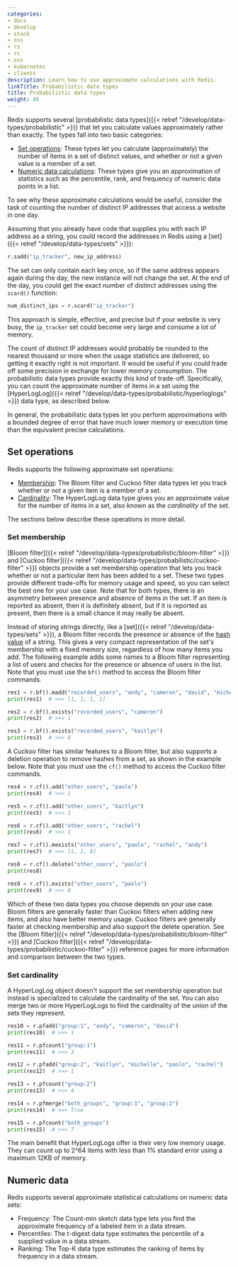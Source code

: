 ```yaml
---
categories:
- docs
- develop
- stack
- oss
- rs
- rc
- oss
- kubernetes
- clients
description: Learn how to use approximate calculations with Redis.
linkTitle: Probabilistic data types
title: Probabilistic data types
weight: 45
---
```


Redis supports several
[probabilistic data types]({{< relref "/develop/data-types/probabilistic" >}})
that let you calculate values approximately rather than exactly.
The types fall into two basic categories:

-   [Set operations](#set-operations): These types let you calculate (approximately)
    the number of items in a set of distinct values, and whether or not a given value is
    a member of a set.
-   [Numeric data calculations](#numeric-data): These types give you an approximation of
    statistics such as the percentile, rank, and frequency of numeric data points in a list.

To see why these approximate calculations would be useful, consider the task of
counting the number of distinct IP addresses that access a website in one day.

Assuming that you already have code that supplies you with each IP
address as a string, you could record the addresses in Redis using
a [set]({{< relref "/develop/data-types/sets" >}}):

```py
r.sadd("ip_tracker", new_ip_address)
```

The set can only contain each key once, so if the same address
appears again during the day, the new instance will not change
the set. At the end of the day, you could get the exact number of
distinct addresses using the `scard()` function:

```py
num_distinct_ips = r.scard("ip_tracker")
```

This approach is simple, effective, and precise but if your website
is very busy, the `ip_tracker` set could become very large and consume
a lot of memory.

The count of distinct IP addresses would probably be rounded to the
nearest thousand or more when the usage statistics are delivered, so
getting it exactly right is not important. It would be useful
if you could trade off some precision in exchange for lower memory
consumption. The probabilistic data types provide exactly this kind of
trade-off. Specifically, you can count the approximate number of items in a
set using the
[HyperLogLog]({{< relref "/develop/data-types/probabilistic/hyperloglogs" >}})
data type, as described below.

In general, the probabilistic data types let you perform approximations with a
bounded degree of error that have much lower memory or execution time than
the equivalent precise calculations.

## Set operations

Redis supports the following approximate set operations:

-   [Membership](#set-membership): The Bloom filter and Cuckoo filter data types
    let you track whether or not a given item is a member of a set.
-   [Cardinality](#set-cardinality): The HyperLogLog data type gives you an approximate
    value for the number of items in a set, also known as the *cardinality* of
    the set.

The sections below describe these operations in more detail.

### Set membership

[Bloom filter]({{< relref "/develop/data-types/probabilistic/bloom-filter" >}}) and
[Cuckoo filter]({{< relref "/develop/data-types/probabilistic/cuckoo-filter" >}})
objects provide a set membership operation that lets you track whether or not a
particular item has been added to a set. These two types provide different
trade-offs for memory usage and speed, so you can select the best one for your
use case. Note that for both types, there is an asymmetry between presence and
absence of items in the set. If an item is reported as absent, then it is definitely
absent, but if it is reported as present, then there is a small chance it may really be
absent.

Instead of storing strings directly, like a [set]({{< relref "/develop/data-types/sets" >}}),
a Bloom filter records the presence or absence of the
[hash value](https://en.wikipedia.org/wiki/Hash_function) of a string.
This gives a very compact representation of the
set's membership with a fixed memory size, regardless of how many items you
add. The following example adds some names to a Bloom filter representing
a list of users and checks for the presence or absence of users in the list.
Note that you must use the `bf()` method to access the Bloom filter commands.

```py
res1 = r.bf().madd("recorded_users", "andy", "cameron", "david", "michelle")
print(res1)  # >>> [1, 1, 1, 1]

res2 = r.bf().exists("recorded_users", "cameron")
print(res2)  # >>> 1

res3 = r.bf().exists("recorded_users", "kaitlyn")
print(res3)  # >>> 0
```

A Cuckoo filter has similar features to a Bloom filter, but also supports
a deletion operation to remove hashes from a set, as shown in the example
below. Note that you must use the `cf()` method to access the Cuckoo filter
commands.

```py
res4 = r.cf().add("other_users", "paolo")
print(res4)  # >>> 1

res5 = r.cf().add("other_users", "kaitlyn")
print(res5)  # >>> 1

res6 = r.cf().add("other_users", "rachel")
print(res6)  # >>> 1

res7 = r.cf().mexists("other_users", "paolo", "rachel", "andy")
print(res7)  # >>> [1, 1, 0]

res8 = r.cf().delete("other_users", "paolo")
print(res8)

res9 = r.cf().exists("other_users", "paolo")
print(res9)  # >>> 0
```

Which of these two data types you choose depends on your use case.
Bloom filters are generally faster than Cuckoo filters when adding new items,
and also have better memory usage. Cuckoo filters are generally faster
at checking membership and also support the delete operation. See the
[Bloom filter]({{< relref "/develop/data-types/probabilistic/bloom-filter" >}}) and
[Cuckoo filter]({{< relref "/develop/data-types/probabilistic/cuckoo-filter" >}})
reference pages for more information and comparison between the two types.

### Set cardinality

A HyperLogLog object doesn't support the set membership operation but
instead is specialized to calculate the cardinality of the set. You can
also merge two or more HyperLogLogs to find the cardinality of the
union of the sets they represent.

```py
res10 = r.pfadd("group:1", "andy", "cameron", "david")
print(res10)  # >>> 1

res11 = r.pfcount("group:1")
print(res11)  # >>> 3

res12 = r.pfadd("group:2", "kaitlyn", "michelle", "paolo", "rachel")
print(res12)  # >>> 1

res13 = r.pfcount("group:2")
print(res13)  # >>> 4

res14 = r.pfmerge("both_groups", "group:1", "group:2")
print(res14)  # >>> True

res15 = r.pfcount("both_groups")
print(res15)  # >>> 7
```

The main benefit that HyperLogLogs offer is their very low
memory usage. They can count up to 2^64 items with less than
1% standard error using a maximum 12KB of memory.

## Numeric data

Redis supports several approximate statistical calculations
on numeric data sets:

-   Frequency: The Count-min sketch data type lets you find the
    approximate frequency of a labeled item in a data stream.
-   Percentiles: The t-digest data type estimates the percentile
    of a supplied value in a data stream.
-   Ranking: The Top-K data type estimates the ranking of items
    by frequency in a data stream.

